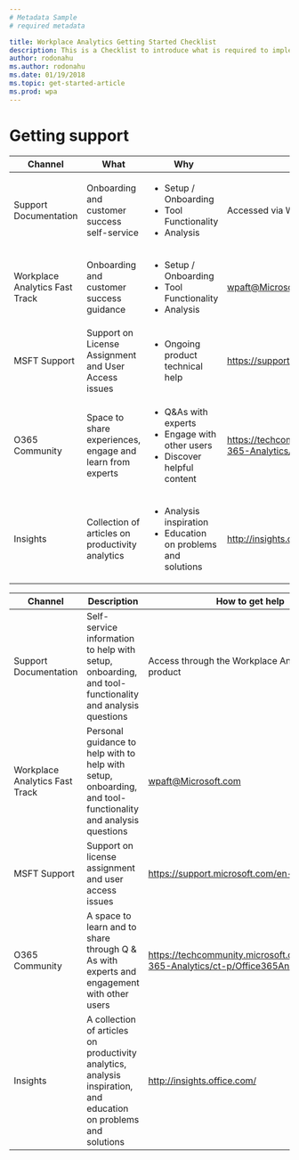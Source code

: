 ```yaml
---
# Metadata Sample
# required metadata

title: Workplace Analytics Getting Started Checklist
description: This is a Checklist to introduce what is required to implement Workplace Analytics for your Organization
author: rodonahu
ms.author: rodonahu
ms.date: 01/19/2018
ms.topic: get-started-article
ms.prod: wpa
---
```

# Getting support


|Channel|What|Why|Email/Website|
|-------|----|---|-------------|
|Support Documentation|Onboarding and customer success self-service|<ul><li>Setup / Onboarding</li><li>Tool Functionality</li><li>Analysis</li></ul>|Accessed via Workplace Analytics product|
|Workplace Analytics Fast Track|Onboarding and customer success guidance|<ul><li>Setup / Onboarding</li><li>Tool Functionality</li><li>Analysis</li></ul>|wpaft@Microsoft.com|
|MSFT Support|Support on License Assignment and User Access issues|<ul><li>Ongoing product technical help</li></ul>|https://support.microsoft.com/en-us|
|O365 Community|Space to share experiences, engage and learn from experts|<ul><li>Q&As with experts</li><li>Engage with other users</li><li>Discover helpful content</li></ul>|https://techcommunity.microsoft.com/t5/Office-365-Analytics/ct-p/Office365Analytics|
|Insights|Collection of articles on productivity analytics|<ul><li>Analysis inspiration</li><li>Education on problems and solutions</li></ul>|http://insights.office.com/|


|Channel|Description|How to get help|
|-------|-----------|---------------|
|Support Documentation|Self-service information to help with setup, onboarding, and tool-functionality and analysis questions|Access through the Workplace Analytics product|
|Workplace Analytics Fast Track|Personal guidance to help with  to help with setup, onboarding, and tool-functionality and analysis questions|wpaft@Microsoft.com|
|MSFT Support|Support on license assignment and user access issues|https://support.microsoft.com/en-us|
|O365 Community|A space to learn and to share through Q & As with experts and engagement with other users|https://techcommunity.microsoft.com/t5/Office-365-Analytics/ct-p/Office365Analytics|
|Insights|A collection of articles on productivity analytics, analysis inspiration, and education on problems and solutions|http://insights.office.com/|

